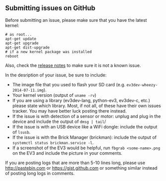 ## Submitting issues on GitHub

Before submitting an issue, please make sure that you have the latest kernel:

    # as root...
    apt-get update
    apt-get upgrade
    apt-get dist-upgrade
    # if a new kernel package was installed
    reboot
    
Also, check the [release notes](https://github.com/ev3dev/ev3dev/tree/master/release-notes)
to make sure it is not a known issue.

In the desription of your issue, be sure to include:

* The image file that you used to flash your SD card (e.g. `ev3dev-wheezy-2014-07-11.img`).
* Your kernel version (output of `uname -rv`)
* If you are using a library (ev3dev-lang, python-ev3, ev3dev-c, etc.) please state which library. Most, if not all, of these have their own issues tracker. You may have better luck posting there instead.
* If the issue is with detection of a sensor or motor: unplug and plug in the device and include the output of `dmsg | tail`/
* If the issue is with an USB device like a WiFi dongle: include the output of `lsusb`.
* If the issue is with the Brick Manager (brickman): include the output of `systemctl status brickman.service -l`.
* If a screenshot of the EV3 would be helpful, run `fbgrab <some-name>.png` on the EV3 and include the picture in your comments.

If you are posting logs that are more than 5-10 lines long, please use http://pastebin.com or https://gist.github.com or something similar instead of posting long logs in comments.
